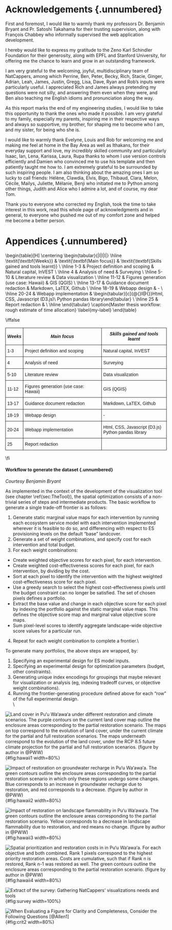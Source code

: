 # Acknowledgements {.unnumbered}

First and foremost, I would like to warmly thank my professors Dr. Benjamin Bryant and Pr. Satoshi Takahama for their trusting supervision, along with François Chabbey who informally supervised the web application development. 
I hereby would like to express my gratitude to the Zeno Karl Schindler Foundation for their generosity, along with EPFL and Stanford University, for offering me the chance to learn and grow in an outstanding framework. I am very grateful to the welcoming, joyful, multidisciplinary team of NatCappers, among which Perrine, Ben, Peter, Becky, Rich, Stacie, Ginger, Adrian, Leah, James, Justin, Gregg, Lisa, Dave, Ryan and Rob’s inputs were particularly useful. I appreciated Rich and James always pretending my questions were not silly, and answering them even when they were, and Ben also teaching me English idioms and pronunciation along the way.As this report marks the end of my engineering studies, I would like to take this opportunity to thank the ones who made it possible. I am very grateful to my family, especially my parents, inspiring me in their respective ways and always so supportive, my brother, for shaping me to become who I am, and my sister, for being who she is. I would like to warmly thank Evelyne, Louis and Rob for welcoming me and making me feel at home in the Bay Area as well as Ithakans, for their everyday support and love, my incredibly skilled community and particularly Isaac, Ian, Lena, Karissa, Laura, Rupa thanks to whom I use version controls efficiently and Damien who convinced me to use his template and then patiently taught me how to. I am extremely grateful to be surrounded by such inspiring people. I am also thinking about the amazing ones I am so lucky to call friends: Hélène, Clawdia, Elvis, Bigo, Thibaud, Clara, Melon, Cécile, Mailys, Juliette, Mélanie, Benji who initiated me to Python among other things, Judith and Alice who I admire a lot, and of course, my dear Tom.Thank you to everyone who corrected my English, took the time to take interest in this work, read this whole page of acknowledgments and in general,  to everyone who pushed me out of my comfort zone and helped me become a better person.

# Appendices {.unnumbered}

 
\begin{table}[H]
\centering
\begin{tabular}{|l|l|l|}
\hline
\textit{\textbf{Weeks}} & \textit{\textbf{Main focus}} & \textit{\textbf{Skills gained and tools learnt}} \\ \hline
1-3 & Project definition and scoping & Natural capital, InVEST \\ \hline
4 & Analysis of need & Surveying \\ \hline
5-10 & Literature review & Data visualization \\ \hline
11-12 & Figures generation (use case: Hawaii) & GIS (QGIS) \\ \hline
13-17 & Guidance document redaction & Markdown, LaTEX, Github \\ \hline
18-19 & Webapp design & - \\ \hline
20-24 & Webapp implementation & \begin{tabular}[c]{@{}l@{}}Html, CSS, Javascript (D3.js)\\ Python pandas library\end{tabular} \\ \hline
25 & Report redaction &  \\ \hline
\end{tabular}
\caption{Master thesis workflow: rough estimate of time allocation}
\label{my-label}
\end{table}

\iffalse

<table style="border-collapse:collapse;border-spacing:0"><tr><th style="font-family:Arial, sans-serif;font-size:14px;font-weight:bold;padding:10px 5px;border-style:solid;border-width:1px;overflow:hidden;word-break:normal;font-style:italic">Weeks</th><th style="font-family:Arial, sans-serif;font-size:14px;font-weight:bold;padding:10px 5px;border-style:solid;border-width:1px;overflow:hidden;word-break:normal;font-style:italic">Main focus</th><th style="font-family:Arial, sans-serif;font-size:14px;font-weight:bold;padding:10px 5px;border-style:solid;border-width:1px;overflow:hidden;word-break:normal;font-style:italic">Skills gained and tools learnt</th></tr><tr><td style="font-family:Arial, sans-serif;font-size:14px;padding:10px 5px;border-style:solid;border-width:1px;overflow:hidden;word-break:normal">1-3</td><td style="font-family:Arial, sans-serif;font-size:14px;padding:10px 5px;border-style:solid;border-width:1px;overflow:hidden;word-break:normal">Project definition and scoping</td><td style="font-family:Arial, sans-serif;font-size:14px;padding:10px 5px;border-style:solid;border-width:1px;overflow:hidden;word-break:normal">Natural capital, InVEST</td></tr><tr><td style="font-family:Arial, sans-serif;font-size:14px;padding:10px 5px;border-style:solid;border-width:1px;overflow:hidden;word-break:normal">4</td><td style="font-family:Arial, sans-serif;font-size:14px;padding:10px 5px;border-style:solid;border-width:1px;overflow:hidden;word-break:normal">Analysis of need</td><td style="font-family:Arial, sans-serif;font-size:14px;padding:10px 5px;border-style:solid;border-width:1px;overflow:hidden;word-break:normal">Surveying</td></tr><tr><td style="font-family:Arial, sans-serif;font-size:14px;padding:10px 5px;border-style:solid;border-width:1px;overflow:hidden;word-break:normal">5-10</td><td style="font-family:Arial, sans-serif;font-size:14px;padding:10px 5px;border-style:solid;border-width:1px;overflow:hidden;word-break:normal">Literature review</td><td style="font-family:Arial, sans-serif;font-size:14px;padding:10px 5px;border-style:solid;border-width:1px;overflow:hidden;word-break:normal">Data visualization</td></tr><tr><td style="font-family:Arial, sans-serif;font-size:14px;padding:10px 5px;border-style:solid;border-width:1px;overflow:hidden;word-break:normal">11-12</td><td style="font-family:Arial, sans-serif;font-size:14px;padding:10px 5px;border-style:solid;border-width:1px;overflow:hidden;word-break:normal">Figures generation (use case: Hawaii)</td><td style="font-family:Arial, sans-serif;font-size:14px;padding:10px 5px;border-style:solid;border-width:1px;overflow:hidden;word-break:normal">GIS (QGIS)</td></tr><tr><td style="font-family:Arial, sans-serif;font-size:14px;padding:10px 5px;border-style:solid;border-width:1px;overflow:hidden;word-break:normal">13-17</td><td style="font-family:Arial, sans-serif;font-size:14px;padding:10px 5px;border-style:solid;border-width:1px;overflow:hidden;word-break:normal">Guidance document redaction</td><td style="font-family:Arial, sans-serif;font-size:14px;padding:10px 5px;border-style:solid;border-width:1px;overflow:hidden;word-break:normal">Markdown, LaTEX, Github</td></tr><tr><td style="font-family:Arial, sans-serif;font-size:14px;padding:10px 5px;border-style:solid;border-width:1px;overflow:hidden;word-break:normal">18-19</td><td style="font-family:Arial, sans-serif;font-size:14px;padding:10px 5px;border-style:solid;border-width:1px;overflow:hidden;word-break:normal">Webapp design</td><td style="font-family:Arial, sans-serif;font-size:14px;padding:10px 5px;border-style:solid;border-width:1px;overflow:hidden;word-break:normal">-</td></tr><tr><td style="font-family:Arial, sans-serif;font-size:14px;padding:10px 5px;border-style:solid;border-width:1px;overflow:hidden;word-break:normal">20-24</td><td style="font-family:Arial, sans-serif;font-size:14px;padding:10px 5px;border-style:solid;border-width:1px;overflow:hidden;word-break:normal">Webapp implementation</td><td style="font-family:Arial, sans-serif;font-size:14px;padding:10px 5px;border-style:solid;border-width:1px;overflow:hidden;word-break:normal">Html, CSS, Javascript (D3.js)<br>Python pandas library<br></td></tr><tr><td style="font-family:Arial, sans-serif;font-size:14px;padding:10px 5px;border-style:solid;border-width:1px;overflow:hidden;word-break:normal;vertical-align:top">25</td><td style="font-family:Arial, sans-serif;font-size:14px;padding:10px 5px;border-style:solid;border-width:1px;overflow:hidden;word-break:normal;vertical-align:top">Report redaction</td><td style="font-family:Arial, sans-serif;font-size:14px;padding:10px 5px;border-style:solid;border-width:1px;overflow:hidden;word-break:normal;vertical-align:top"></td></tr></table>

\fi


#### Workflow to generate the dataset {.unnumbered}
*Courtesy Benjamin Bryant*

As implemented in the context of the development of the visualization tool (see chapter \ref{sec:TheTool}), the spatial optimization consists of a non-trivial series of steps and intermediate products. The basic workflow to generate a single trade-off frontier is as follows:

1. Generate static marginal value maps for each intervention by running each ecosystem service model with each intervention implemented wherever it is feasible to do so, and differencing with respect to ES provisioning levels on the default “base” landcover.
2. Generate a set of weight combinations, and specify cost for each intervention and total budget.
3. For each weight combinations:

* Create weighted objective scores for each pixel, for each intervention.
* Create weighted cost-effectiveness scores for each pixel, for each intervention, by dividing by the cost.
* Sort at each pixel to identify the intervention with the highest weighted cost-effectiveness score for each pixel.
* Use a greedy search to select the highest cost-effectiveness pixels until the budget constraint can no longer be satisfied. The set of chosen pixels defines a portfolio.
* Extract the base value and change in each objective score for each pixel by indexing the portfolio against the static marginal value maps. This defines the objective score map and marginal value objective score maps.
* Sum pixel-level scores to identify aggregate landscape-wide objective score values for a particular run.
4. Repeat for each weight combination to complete a frontier.\


To generate many portfolios, the above steps are wrapped, by:

1. Specifying an experimental design for ES model inputs.
2. Specifying an experimental design for optimization parameters (budget, other constraints).
3. Generating unique index encodings for groupings that maybe relevant for visualization or analysis (eg, indexing tradeoff curves, or objective weight combinations).
4. Running the frontier-generating procedure defined above for each “row” of the full experimental design.\
\



![Land cover in Pu‘u Wa‘awa‘a under different restoration and climate scenarios. The purple contours on the current land cover map outline the enclosure areas corresponding to the partial restoration scenario. The maps on top correspond to the evolution of land cover, under the current climate for the partial and full restoration scenarios. The maps underneath correspond to the evolution of the land cover, under the RCP 8.5 future climate projection for the partial and full restoration scenarios. (figure by author in @PWW)](../images/Fig1.png){#fig:hawaii1 width=80%}

![Impact of restoration on groundwater recharge in Pu‘u Wa‘awa‘a. The green contours outline the enclosure areas corresponding to the partial restoration scenario in which only these regions undergo some changes. Blue corresponds to an increase in groundwater recharge due to restoration, and red corresponds to a decrease. (figure by author in @PWW)](../images/Fig2.png){#fig:hawaii2 width=80%}

![Impact of restoration on landscape flammability in Pu‘u Wa‘awa‘a. The green contours outline the enclosure areas corresponding to the partial restoration scenario. Yellow corresponds to a decrease in landscape flammability due to restoration, and red means no change. (figure by author in @PWW)](../images/Fig3.png){#fig:hawaii3 width=80%}

![Spatial prioritization and restoration costs in in Pu‘u Wa‘awa‘a. For each objective and both combined. Rank 1 pixels correspond to the highest priority restoration areas. Costs are cumulative, such that if Rank n is restored, Rank n-1 was restored as well. The green contours outline the enclosure areas corresponding to the partial restoration scenario. (figure by author in @PWW)](../images/Fig4.png){#fig:hawaii4 width=80%}

![Extract of the survey: Gathering NatCappers' visualizations needs and tools](../images/survey.png){#fig:survey width=100%}

![When Evaluating a Figure for Clarity and Completeness, Consider the Following Questions [@Allen1]](../images/assess_table.png){#fig:crit2 width=80%} 
